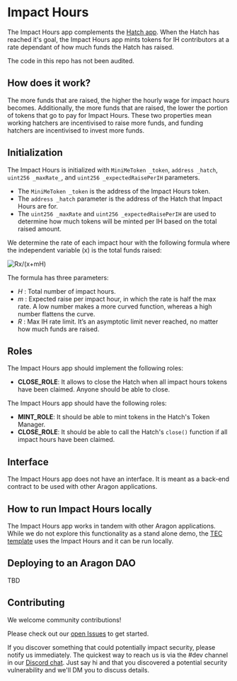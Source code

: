 # Impact Hours

The Impact Hours app complements the [Hatch app](https://github.com/tecommons/hatch-app). When the Hatch has reached it's goal, the Impact Hours app mints tokens for IH contributors at a rate dependant of how much funds the Hatch has raised.

The code in this repo has not been audited.

## How does it work?

The more funds that are raised, the higher the hourly wage for impact hours becomes. Additionally, the more funds that are raised, the lower the portion of tokens that go to pay for Impact Hours. These two properties mean working hatchers are incentivised to raise more funds, and funding hatchers are incentivised to invest more funds.

## Initialization

The Impact Hours is initialized with `MiniMeToken _token`, `address _hatch`, `uint256 _maxRate_`, and `uint256 _expectedRaisePerIH` parameters.
- The `MiniMeToken _token` is the address of the Impact Hours token.
- The `address _hatch` parameter is the address of the Hatch that Impact Hours are for.
- The `uint256 _maxRate` and `uint256 _expectedRaisePerIH` are used to determine how much tokens will be minted per IH based on the total raised amount.

We determine the rate of each impact hour with the following formula where the independent variable (x) is the total funds raised:

![R*x/(x+m*H)](https://forum.tecommons.org/uploads/default/original/1X/ed187f4401c6a8901199a6bf1e5916eec597905d.png)

The formula has three parameters:
* _H_ : Total number of impact hours.
* _m_ : Expected raise per impact hour, in which the rate is half the max rate. A low number makes a more curved function, whereas a high number flattens the curve.
* _R_ : Max IH rate limit. It’s an asymptotic limit never reached, no matter how much funds are raised.

## Roles

The Impact Hours app should implement the following roles:
- **CLOSE_ROLE**: It allows to close the Hatch when all impact hours tokens have been claimed. Anyone should be able to close.

The Impact Hours app should have the following roles:
- **MINT_ROLE**: It should be able to mint tokens in the Hatch's Token Manager.
- **CLOSE_ROLE**: It should be able to call the Hatch's `close()` function if all impact hours have been claimed.

## Interface

The Impact Hours app does not have an interface. It is meant as a back-end contract to be used with other Aragon applications.

## How to run Impact Hours locally

The Impact Hours app works in tandem with other Aragon applications. While we do not explore this functionality as a stand alone demo, the [TEC template](https://github.com/TECommons/tec-template) uses the Impact Hours and it can be run locally.

## Deploying to an Aragon DAO

TBD

## Contributing

We welcome community contributions!

Please check out our [open Issues](https://github.com/TECommons/impact-hours/issues) to get started.

If you discover something that could potentially impact security, please notify us immediately. The quickest way to reach us is via the #dev channel in our [Discord chat](https://discord.gg/n58U4hA). Just say hi and that you discovered a potential security vulnerability and we'll DM you to discuss details.
